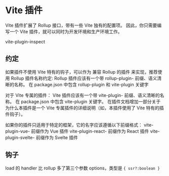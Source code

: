 # Vite 插件

Vite 插件扩展了 Rollup 接口，带有一些 Vite 独有的配置项。
因此，你只需要编写一个 Vite 插件，就可以同时为开发环境和生产环境工作。

vite-plugin-inspect

## 约定

如果插件不使用 Vite 特有的钩子，可以作为 兼容 Rollup 的插件 来实现，推荐使用 Rollup 插件名称约定:
Rollup 插件应该有一个带 rollup-plugin- 前缀、语义清晰的名称。
在 package.json 中包含 rollup-plugin 和 vite-plugin 关键字

对于 Vite 专属的插件：
Vite 插件应该有一个带 vite-plugin- 前缀、语义清晰的名称。
在 package.json 中包含 vite-plugin 关键字。
在插件文档增加一部分关于为什么本插件是一个 Vite 专属插件的详细说明（如，本插件使用了 Vite 特有的插件钩子）。

如果你的插件只适用于特定的框架，它的名字应该遵循以下前缀格式：
vite-plugin-vue- 前缀作为 Vue 插件
vite-plugin-react- 前缀作为 React 插件
vite-plugin-svelte- 前缀作为 Svelte 插件

## 钩子

load 的 handler 比 rollup 多了第三个参数 options，类型是 `{ ssr?:boolean }`
